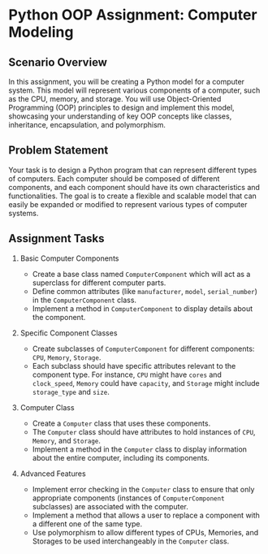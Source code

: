 #   Python OOP Assignment: Computer Modeling 

 

##  Scenario Overview 

In this assignment, you will be creating a Python model for a computer system. This model will represent various components of a computer, such as the CPU, memory, and storage. You will use Object-Oriented Programming (OOP) principles to design and implement this model, showcasing your understanding of key OOP concepts like classes, inheritance, encapsulation, and polymorphism. 

 

##  Problem Statement 

Your task is to design a Python program that can represent different types of computers. Each computer should be composed of different components, and each component should have its own characteristics and functionalities. The goal is to create a flexible and scalable model that can easily be expanded or modified to represent various types of computer systems. 

 

##  Assignment Tasks 

 

1. Basic Computer Components 

    - Create a base class named `ComputerComponent` which will act as a superclass for different computer parts. 
    - Define common attributes (like `manufacturer`, `model`, `serial_number`) in the `ComputerComponent` class. 
    - Implement a method in `ComputerComponent` to display details about the component. 

 

2. Specific Component Classes 

    - Create subclasses of `ComputerComponent` for different components: `CPU`, `Memory`, `Storage`. 
    - Each subclass should have specific attributes relevant to the component type. For instance, `CPU` might have `cores` and `clock_speed`, `Memory` could have `capacity`, and `Storage` might include `storage_type` and `size`. 

 

3. Computer Class 

    - Create a `Computer` class that uses these components. 
    - The `Computer` class should have attributes to hold instances of `CPU`, `Memory`, and `Storage`. 
    - Implement a method in the `Computer` class to display information about the entire computer, including its components. 

 

4. Advanced Features 

    - Implement error checking in the `Computer` class to ensure that only appropriate components (instances of `ComputerComponent` subclasses) are associated with the computer. 
    - Implement a method that allows a user to replace a component with a different one of the same type. 
    - Use polymorphism to allow different types of CPUs, Memories, and Storages to be used interchangeably in the `Computer` class. 